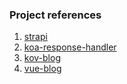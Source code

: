 ### Project references

1. [strapi](https://github.com/strapi/strapi)
2. [koa-response-handler](https://github.com/potatogopher/koa-response-handler)
3. [kov-blog](https://github.com/Ma63d/kov-blog)
4. [vue-blog](https://github.com/BUPT-HJM/vue-blog)
